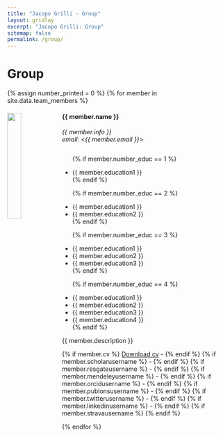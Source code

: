 ```yaml
---
title: "Jacopo Grilli - Group"
layout: gridlay
excerpt: "Jacopo Grilli: Group"
sitemap: false
permalink: /group/
---
```


# Group

<!-- **We are  looking for new PhD students, Postdocs, and Master students to join the team** [(see openings)]({{ site.url }}{{ site.baseurl }}/vacancies) **!**-->


<!--Jump to [staff](#staff), [master and bachelor students](#master-and-bachelor-students), [alumni](#alumni), [administrative support](#administrative-support), [lab visitors](#lab-visitors).-->

<!--## Staff-->
{% assign number_printed = 0 %}
{% for member in site.data.team_members %}

<!--{% assign even_odd = number_printed | modulo: 2 %}-->

<!--{% if even_odd == 0 %}-->
<div class="row">
<!--{% endif %}-->

<div class="col-sm-12 clearfix">
  <img src="{{ site.url }}{{ site.baseurl }}/images/teampic/{{ member.photo }}" class="img-responsive" width="25%" style="float: left" />
  <h4>{{ member.name }}</h4>
  <i>{{ member.info }}<br>email: <{{ member.email }}></i>
  <ul style="overflow: hidden">
  
  {% if member.number_educ == 1 %}
  <li> {{ member.education1 }} </li>
  {% endif %}
  
  {% if member.number_educ == 2 %}
  <li> {{ member.education1 }} </li>
  <li> {{ member.education2 }} </li>
  {% endif %}
  
  {% if member.number_educ == 3 %}
  <li> {{ member.education1 }} </li>
  <li> {{ member.education2 }} </li>
  <li> {{ member.education3 }} </li>
  {% endif %}
  
  {% if member.number_educ == 4 %}
  <li> {{ member.education1 }} </li>
  <li> {{ member.education2 }} </li>
  <li> {{ member.education3 }} </li>
  <li> {{ member.education4 }} </li>
  {% endif %}
  
  </ul>

  <p style="text-align: justify">
  {{ member.description }}
  </p>



<p>
{% if member.cv %} <a target="_blank" href="{{ site.url }}{{ site.baseurl }}/images/teamcv/{{ member.cv }}">
<i class="fa fa-file-pdf-o"></i>  Download cv</a> - {% endif %} {% if member.scholarusername %} <a target="_blank" href="http://scholar.google.com/citations?user={{ member.scholarusername }}" class="waves-effect waves-teal btn-flat my-google-scholar-link" data-tooltip="google scholar" ><i class="ai ai-google-scholar"></i></a> - {% endif %} {% if member.resgateusername %} <a target="_blank" href="http://www.researchgate.net/profile/{{ member.resgateusername }}" class="waves-effect waves-teal btn-flat my-researchgate-link" data-tooltip="researchgate" ><i class="ai ai-researchgate"></i> </a> - {% endif %} {% if member.mendeleyusername %}<a target="_blank" href="https://www.mendeley.com/profiles/{{ member.mendeleyusername }}" class="waves-effect waves-teal btn-flat my-mendeley-link" data-tooltip="mendeley" ><i class="ai ai-mendeley"></i></a> -  {% endif %} {% if  member.orcidusername %}<a target="_blank" href="http://orcid.org/{{ member.orcidusername }}" class="waves-effect waves-teal btn-flat my-orcid-link" data-tooltip="orcid"><i class="ai ai-orcid"></i></a> - {% endif %} {% if member.publonsusername %}<a target="_blank" href="https://publons.com/a/{{ member.publonsusername }}" class="waves-effect waves-teal btn-flat my-publons-link" data-tooltip="publons"><i class="ai ai-publons"></i></a> - {% endif %} {% if member.twitterusername %}<a target="_blank" href="https://twitter.com/{{ member.twitterusername }}" class="waves-effect waves-teal btn-flat my-twitter-link" data-tooltip="twitter"><i class="fa fa-twitter"></i></a> - {% endif %} {% if member.linkedinusername %}<a target="_blank" href="http://www.linkedin.com/pub/{{ member.linkedinusername }}" class="waves-effect waves-teal btn-flat my-linkedin-link" data-tooltip="linkedin"><i class="fa fa-linkedin"></i></a> -  {% endif %} {% if member.stravausername  %}<a target="_blank" href="https://www.strava.com/athletes/{{ member.stravausername }}" class="waves-effect waves-teal btn-flat my-strava-link"  data-tooltip="strava"><i class="fab fa-strava"></i></a> {% endif %}
</p>

</div>

<!--{% assign number_printed = number_printed | plus: 1 %}-->

<!--{% if even_odd == 1 %}-->
</div>
<!--{% endif %}-->


{% endfor %}

<!--{% assign even_odd = number_printed | modulo: 2 %}-->
<!--{% if even_odd == 1 %}-->
<!--</div>-->
<!--{% endif %}-->


<!--- OLD FROM TEMPLATE --->

<!--## Master and Bachelor Students -->
<!--{% assign number_printed = 0 %}-->
<!--{% for member in site.data.students %}-->

<!--{% assign even_odd = number_printed | modulo: 2 %}-->

<!--{% if even_odd == 0 %}-->
<!--<div class="row">-->
<!--{% endif %}-->

<!--<div class="col-sm-6 clearfix">-->
<!--  <h4>{{ member.name }}</h4>-->
<!--  <i>{{ member.info }}<br>email: <{{ member.email }}></i>-->
<!--  <ul style="overflow: hidden">-->
<!--  -->
<!--  {% if member.number_educ == 1 %}-->
<!--  <li> {{ member.education1 }} </li>-->
<!--  {% endif %}-->
<!--  -->
<!--  {% if member.number_educ == 2 %}-->
<!--  <li> {{ member.education1 }} </li>-->
<!--  <li> {{ member.education2 }} </li>-->
<!--  {% endif %}-->
<!--  -->
<!--  {% if member.number_educ == 3 %}-->
<!--  <li> {{ member.education1 }} </li>-->
<!--  <li> {{ member.education2 }} </li>-->
<!--  <li> {{ member.education3 }} </li>-->
<!--  {% endif %}-->
<!--  -->
<!--  {% if member.number_educ == 4 %}-->
<!--  <li> {{ member.education1 }} </li>-->
<!--  <li> {{ member.education2 }} </li>-->
<!--  <li> {{ member.education3 }} </li>-->
<!--  <li> {{ member.education4 }} </li>-->
<!--  {% endif %}-->
<!--  -->
<!--  </ul>-->
<!--</div>-->

<!--{% assign number_printed = number_printed | plus: 1 %}-->

<!--{% if even_odd == 1 %}-->
<!--</div>-->
<!--{% endif %}-->

<!--{% endfor %}-->

<!--{% assign even_odd = number_printed | modulo: 2 %}-->
<!--{% if even_odd == 1 %}-->
<!--</div>-->
<!--{% endif %}-->


<!--## Alumni-->
<!--<table align="center" style="width:100%">-->
<!--<tr><th>Visitors</th>-->
<!--    <th>Master Students</th> -->
<!--    <th>Bachelor Students</th>-->
<!--  </tr>-->
<!--  <tr>-->
<!--    <td>Nikolaos Iliopoulos, Spring 2016</td>-->
<!--    <td>Oliver Ostojic, Spring 2016</td>-->
<!--    <td>Joey Braspenning, Spring 2017</td>-->
<!--  </tr>-->
<!--  <tr>-->
<!--    <td>Vitaly Feedosev, all of 2016</td>-->
<!--    <td>Farshaad Hoeseni, Fall 2015</td>-->
<!--    <td>Margot Leemker, Spring 2017</td>-->
<!--  </tr>-->
<!--  <tr>-->
<!--    <td></td>-->
<!--    <td></td>-->
<!--    <td>Sietske Lensen, Spring 2017</td>-->
<!--  </tr>-->
<!--  <tr>-->
<!--    <td></td>-->
<!--    <td></td>-->
<!--    <td>Alexander Vanstone, Spring 2016</td>-->
<!--  </tr>-->
<!--  <tr>-->
<!--    <td></td>-->
<!--    <td></td>-->
<!--    <td>Tjerk Benschop, Spring 2016</td>-->
<!--  </tr>-->
<!--  <tr>-->
<!--    <td></td>-->
<!--    <td></td>-->
<!--    <td>Arjo Andringa, Spring 2016</td>-->
<!--  </tr>-->
<!--  <tr>-->
<!--    <td></td>-->
<!--    <td></td>-->
<!--    <td>Daniëlle van Klink, Spring 2016</td>-->
<!--  </tr>-->
<!--</table>-->

<!--## Administrative Support-->
<!--<a href="mailto:Rijsewijk@Physics.LeidenUniv.nl">Ellie van Rijsewijk</a> is helping us (and other groups) with administration.-->

<!--## Lab Guests-->

<!--[Amir Safavi-Naeini](http://stanford.edu/~safavi/) (Stanford), summer 2015-->

<!--[Mark H Fischer](https://people.phys.ethz.ch/~mfischer/) (Weizmann Institute of Science), fall 2015-->

<!--[Alexander Ako Khajetoorians](http://www.ru.nl/spm) (Radboud University), fall 2015-->

<!--[Mohammad Hamidian](http://www.mhamidian.com) (Harvard->UC Davis), spring 2016-->

<!--[Ivan Bozovic](https://www.bnl.gov/cmpmsd/mbe/default.asp) (BNL / Yale), spring 2016-->

<!--[Freek Massee](http://www.fmassee.nl) (Paris), spring 2016-->

<!--[Felix Baumberger](http://dqmp.unige.ch/baumberger/) (Geneva), spring 2016-->

<!--[Jasper van Wezel](http://www.jvanwezel.com/) (UvA), summer 2016-->
